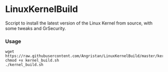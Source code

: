 # LinuxKernelBuild
Sccript to install the latest version of the Linux Kernel from source, with some tweaks and GrSecurity.

### Usage

```
wget https://raw.githubusercontent.com/Angristan/LinuxKernelBuild/master/kernel_build.sh
chmod +x kernel_build.sh
./kernel_build.sh
```

